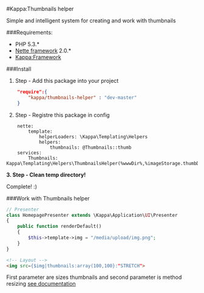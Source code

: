 #Kappa:Thumbnails helper

Simple and intelligent system for creating and work with thumbnails

###Requirements:
- PHP 5.3.*
- [Nette framework](http://nette.org/) 2.0.*
- [Kappa:Framework](https://github.com/Kappa-org/Framework)

###Install

1. Step - Add this package into your project
```json
	"require":{
		"kappa/thumbnails-helper" : "dev-master"
	}
```

2. Step - Registre this package in config
```neon
	nette:
		template:
			helperLoaders: \Kappa\Templating\Helpers
			helpers:
				thumbnails: @Thumbnails::thumb
	services:
		Thumbnails: Kappa\Templating\Helpers\ThumbnailsHelper(%wwwDir%,%imageStorage.thumbDir%)
```

**3. Step - Clean temp directory!**

Complete! :)

###Work with Thumbnails helper
```php
// Presenter
class HomepagePresenter extends \Kappa\Application\UI\Presenter
{
	public function renderDefault()
	{
		$this->template->img = "/media/upload/img.png";
	}
}
```
```html
<!-- Layout -->
<img src={$img|thumbnails:array(100,100}:"STRETCH">
```
First parameter are sizes thumbnails and second parameter is method resizing [see documentation](http://doc.nette.org/cs/images#toc-zmena-velikosti)
